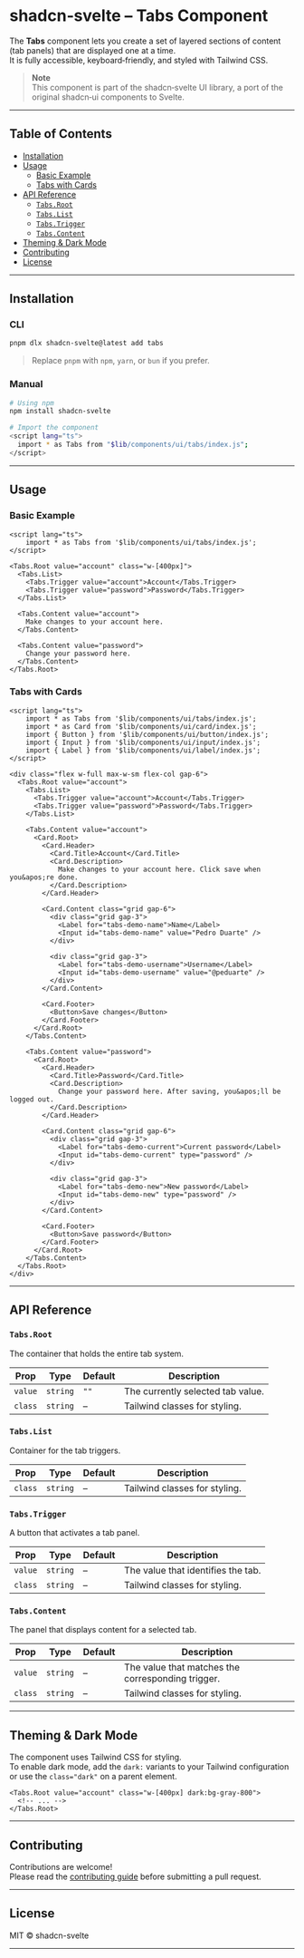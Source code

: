 # shadcn‑svelte – Tabs Component

The **Tabs** component lets you create a set of layered sections of content (tab panels) that are displayed one at a time.  
It is fully accessible, keyboard‑friendly, and styled with Tailwind CSS.

> **Note**  
> This component is part of the shadcn‑svelte UI library, a port of the original shadcn‑ui components to Svelte.

---

## Table of Contents

- [Installation](#installation)
- [Usage](#usage)
  - [Basic Example](#basic-example)
  - [Tabs with Cards](#tabs-with-cards)
- [API Reference](#api-reference)
  - [`Tabs.Root`](#tabsroot)
  - [`Tabs.List`](#tabslist)
  - [`Tabs.Trigger`](#tabstrigger)
  - [`Tabs.Content`](#tabscontent)
- [Theming & Dark Mode](#theming--dark-mode)
- [Contributing](#contributing)
- [License](#license)

---

## Installation

### CLI

```bash
pnpm dlx shadcn-svelte@latest add tabs
```

> Replace `pnpm` with `npm`, `yarn`, or `bun` if you prefer.

### Manual

```bash
# Using npm
npm install shadcn-svelte

# Import the component
<script lang="ts">
  import * as Tabs from "$lib/components/ui/tabs/index.js";
</script>
```

---

## Usage

### Basic Example

```svelte
<script lang="ts">
	import * as Tabs from '$lib/components/ui/tabs/index.js';
</script>

<Tabs.Root value="account" class="w-[400px]">
  <Tabs.List>
    <Tabs.Trigger value="account">Account</Tabs.Trigger>
    <Tabs.Trigger value="password">Password</Tabs.Trigger>
  </Tabs.List>

  <Tabs.Content value="account">
    Make changes to your account here.
  </Tabs.Content>

  <Tabs.Content value="password">
    Change your password here.
  </Tabs.Content>
</Tabs.Root>
```

### Tabs with Cards

```svelte
<script lang="ts">
	import * as Tabs from '$lib/components/ui/tabs/index.js';
	import * as Card from '$lib/components/ui/card/index.js';
	import { Button } from '$lib/components/ui/button/index.js';
	import { Input } from '$lib/components/ui/input/index.js';
	import { Label } from '$lib/components/ui/label/index.js';
</script>

<div class="flex w-full max-w-sm flex-col gap-6">
  <Tabs.Root value="account">
    <Tabs.List>
      <Tabs.Trigger value="account">Account</Tabs.Trigger>
      <Tabs.Trigger value="password">Password</Tabs.Trigger>
    </Tabs.List>

    <Tabs.Content value="account">
      <Card.Root>
        <Card.Header>
          <Card.Title>Account</Card.Title>
          <Card.Description>
            Make changes to your account here. Click save when you&apos;re done.
          </Card.Description>
        </Card.Header>

        <Card.Content class="grid gap-6">
          <div class="grid gap-3">
            <Label for="tabs-demo-name">Name</Label>
            <Input id="tabs-demo-name" value="Pedro Duarte" />
          </div>

          <div class="grid gap-3">
            <Label for="tabs-demo-username">Username</Label>
            <Input id="tabs-demo-username" value="@peduarte" />
          </div>
        </Card.Content>

        <Card.Footer>
          <Button>Save changes</Button>
        </Card.Footer>
      </Card.Root>
    </Tabs.Content>

    <Tabs.Content value="password">
      <Card.Root>
        <Card.Header>
          <Card.Title>Password</Card.Title>
          <Card.Description>
            Change your password here. After saving, you&apos;ll be logged out.
          </Card.Description>
        </Card.Header>

        <Card.Content class="grid gap-6">
          <div class="grid gap-3">
            <Label for="tabs-demo-current">Current password</Label>
            <Input id="tabs-demo-current" type="password" />
          </div>

          <div class="grid gap-3">
            <Label for="tabs-demo-new">New password</Label>
            <Input id="tabs-demo-new" type="password" />
          </div>
        </Card.Content>

        <Card.Footer>
          <Button>Save password</Button>
        </Card.Footer>
      </Card.Root>
    </Tabs.Content>
  </Tabs.Root>
</div>
```

---

## API Reference

### `Tabs.Root`

The container that holds the entire tab system.

| Prop    | Type     | Default | Description                       |
| ------- | -------- | ------- | --------------------------------- |
| `value` | `string` | `""`    | The currently selected tab value. |
| `class` | `string` | –       | Tailwind classes for styling.     |

### `Tabs.List`

Container for the tab triggers.

| Prop    | Type     | Default | Description                   |
| ------- | -------- | ------- | ----------------------------- |
| `class` | `string` | –       | Tailwind classes for styling. |

### `Tabs.Trigger`

A button that activates a tab panel.

| Prop    | Type     | Default | Description                        |
| ------- | -------- | ------- | ---------------------------------- |
| `value` | `string` | –       | The value that identifies the tab. |
| `class` | `string` | –       | Tailwind classes for styling.      |

### `Tabs.Content`

The panel that displays content for a selected tab.

| Prop    | Type     | Default | Description                                       |
| ------- | -------- | ------- | ------------------------------------------------- |
| `value` | `string` | –       | The value that matches the corresponding trigger. |
| `class` | `string` | –       | Tailwind classes for styling.                     |

---

## Theming & Dark Mode

The component uses Tailwind CSS for styling.  
To enable dark mode, add the `dark:` variants to your Tailwind configuration or use the `class="dark"` on a parent element.

```svelte
<Tabs.Root value="account" class="w-[400px] dark:bg-gray-800">
  <!-- ... -->
</Tabs.Root>
```

---

## Contributing

Contributions are welcome!  
Please read the [contributing guide](https://github.com/shadcn-svelte/shadcn-svelte/blob/main/CONTRIBUTING.md) before submitting a pull request.

---

## License

MIT © shadcn-svelte

---
